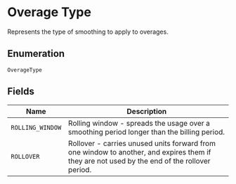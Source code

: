 # Overage Type

Represents the type of smoothing to apply to overages.

## Enumeration

`OverageType`

## Fields

| Name | Description |
|  --- | --- |
| `ROLLING_WINDOW` | Rolling window - spreads the usage over a smoothing period longer than the billing period. |
| `ROLLOVER` | Rollover - carries unused units forward from one window to another, and expires them if they are not used by the end of the rollover period. |
